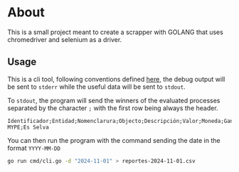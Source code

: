 # About
This is a small project meant to create a scrapper with GOLANG that uses
chromedriver and selenium as a driver.

## Usage

This is a cli tool, following conventions defined [here](https://clig.dev/#the-basics), 
the debug output will be sent to `stderr` while the useful data will be sent to
`stdout`.

To `stdout`, the program will send the winners of the evaluated processes separated by the
character `;` with the first row being always the header.

```
Identificador;Entidad;Nomenclarura;Objecto;Descripción;Valor;Moneda;Ganador;Es MYPE;Es Selva
```

You can then run the program with the command sending the date in the format `YYYY-MM-DD`

```bash
go run cmd/cli.go -d "2024-11-01" > reportes-2024-11-01.csv
```
